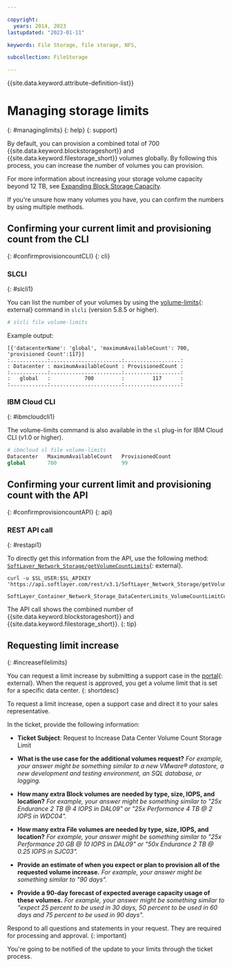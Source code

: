 ```yaml
---

copyright:
  years: 2014, 2023
lastupdated: "2023-01-11"

keywords: File Storage, file storage, NFS,

subcollection: FileStorage

---
```

{{site.data.keyword.attribute-definition-list}}

# Managing storage limits
{: #managinglimits}
{: help}
{: support}

By default, you can provision a combined total of 700 {{site.data.keyword.blockstorageshort}} and {{site.data.keyword.filestorage_short}} volumes globally. By following this process, you can increase the number of volumes you can provision.

For more information about increasing your storage volume capacity beyond 12 TB, see [Expanding Block Storage Capacity](/docs/FileStorage?topic=FileStorage-expandCapacity#increasecapacityover12TB).

If you're unsure how many volumes you have, you can confirm the numbers by using multiple methods.

## Confirming your current limit and provisioning count from the CLI
{: #confirmprovisioncountCLI}
{: cli}

### SLCLI
{: #slcli1}

You can list the number of your volumes by using the [volume-limits](https://softlayer-python.readthedocs.io/en/latest/cli/file/#file-volume-limits){: external} command in `slcli` (version 5.8.5 or higher).
```python
# slcli file volume-limits
```

Example output:
```text
[{'datacenterName': 'global', 'maximumAvailableCount': 700, 'provisioned Count':117}]
:............:.......................:..................:
: Datacenter : maximumAvailableCount : ProvisionedCount :
:............:.......................:..................:
:   global   :           700         :         117      :
:............:.......................:..................:
```

### IBM Cloud CLI
{: #ibmcloudcli1}

The volume-limits command is also available in the `sl` plug-in for IBM Cloud CLI (v1.0 or higher).

```python
# ibmcloud sl file volume-limits
Datacenter   MaximumAvailableCount   ProvisionedCount
global       700                     99
```

## Confirming your current limit and provisioning count with the API
{: #confirmprovisioncountAPI}
{: api}

### REST API call
{: #restapi1}

To directly get this information from the API, use the following method: [`SoftLayer_Network_Storage/getVolumeCountLimits`](https://sldn.softlayer.com/reference/services/SoftLayer_Network_Storage/getVolumeCountLimits/){: external}.

```curl
curl -u $SL_USER:$SL_APIKEY 'https://api.softlayer.com/rest/v3.1/SoftLayer_Network_Storage/getVolumeCountLimits.json'

SoftLayer_Container_Network_Storage_DataCenterLimits_VolumeCountLimitContainer[{"datacenterName":"global","maximumAvailableCount":700,"provisionedCount":99}]
```

The API call shows the combined number of {{site.data.keyword.blockstorageshort}} and {{site.data.keyword.filestorage_short}}.
{: tip}

## Requesting limit increase
{: #increasefilelimits}

You can request a limit increase by submitting a support case in the [portal](/unifiedsupport/cases/add){: external}. When the request is approved, you get a volume limit that is set for a specific data center.
{: shortdesc}

To request a limit increase, open a support case and direct it to your sales representative.

In the ticket, provide the following information:

- **Ticket Subject**: Request to Increase Data Center Volume Count Storage Limit

- **What is the use case for the additional volumes request?**
   *For example, your answer might be something similar to a new VMware&reg; datastore, a new development and testing environment, an SQL database, or logging.*

- **How many extra Block volumes are needed by type, size, IOPS, and location?**
   *For example, your answer might be something similar to "25x Endurance 2 TB @ 4 IOPS in DAL09" or "25x Performance 4 TB @ 2 IOPS in WDC04".*

- **How many extra File volumes are needed by type, size, IOPS, and location?**
   *For example, your answer might be something similar to "25x Performance 20 GB @ 10 IOPS in DAL09" or "50x Endurance 2 TB @ 0.25 IOPS in SJC03".*

- **Provide an estimate of when you expect or plan to provision all of the requested volume increase.**
   *For example, your answer might be something similar to "90 days".*

- **Provide a 90-day forecast of expected average capacity usage of these volumes.**
   *For example, your answer might be something similar to "expect 25 percent to be used in 30 days, 50 percent to be used in 60 days and 75 percent to be used in 90 days".*

Respond to all questions and statements in your request. They are required for processing and approval.
{: important}

You're going to be notified of the update to your limits through the ticket process.
